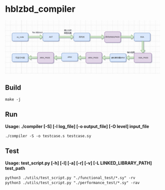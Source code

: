 # hblzbd_compiler

![compiler architecture](./images/compiler_architecture.png)

## Build

```shell
make -j
```

## Run

**Usage: ./compiler [-S] [-l log_file] [-o output_file] [-O level] input_file**

```shell
./compiler -S -o testcase.s testcase.sy
```

## Test

**Usage: test_script.py [-h] [-l] [-a] [-r] [-v] [-L LINKED_LIBRARY_PATH] test_path**

```shell
python3 ./utils/test_script.py "./functional_test/*.sy" -rv
python3 ./utils/test_script.py "./performance_test/*.sy" -rav
```